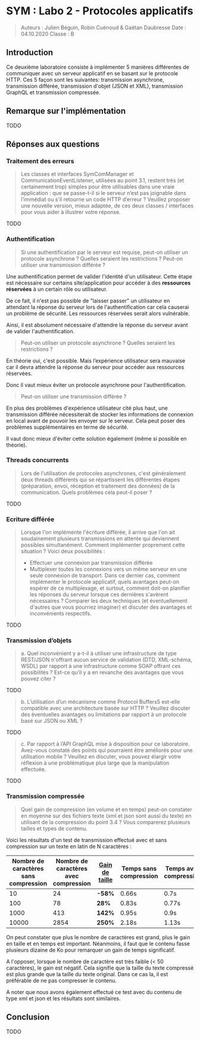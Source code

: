 # SYM : Labo 2 - Protocoles applicatifs

> Auteurs : Julien Béguin, Robin Cuénoud & Gaëtan Daubresse
> Date : 04.10.2020
> Classe : B



## Introduction

Ce deuxième laboratoire consiste à implémenter 5 manières différentes de communiquer avec un serveur applicatif en se basant sur le protocole HTTP. Ces 5 façon sont les suivantes: transmission asynchrone, transmission différée, transmission d'objet (JSON et XML), transmission GraphQL et transmission compressée.



## Remarque sur l'implémentation

TODO



## Réponses aux questions

### Traitement des erreurs

> Les classes et interfaces SymComManager et CommunicationEventListener, utilisées au point 3.1, restent très (et certainement trop) simples pour être utilisables dans une vraie application : que se passe-t-il si le serveur n’est pas joignable dans l’immédiat ou s’il retourne un code HTTP d’erreur ?
> Veuillez proposer une nouvelle version, mieux adaptée, de ces deux classes / interfaces pour vous aider à illustrer votre réponse.

TODO



### Authentification

> Si une authentification par le serveur est requise, peut-on utiliser un protocole asynchrone ? Quelles seraient les restrictions ? Peut-on utiliser une transmission différée ?

Une authentification permet de valider l'identité d'un utilisateur. Cette étape est nécessaire sur certains site/application pour accéder à des **ressources réservées** à un certain rôle ou utilisateur.

De ce fait, il n'est pas possible de "laisser passer" un utilisateur en attendant la réponse du serveur lors de l'authentification car cela causerai un problème de sécurité. Les ressources réservées serait alors vulnérable.

Ainsi, il est absolument nécessaire d'attendre la réponse du serveur avant de valider l'authentification.

> Peut-on utiliser un protocole asynchrone ? Quelles seraient les restrictions ? 

En théorie oui, c'est possible. Mais l’expérience utilisateur sera mauvaise car il devra attendre la réponse du serveur pour accéder aux ressources réservées.

Donc il vaut mieux éviter un protocole asynchrone pour l'authentification.

> Peut-on utiliser une transmission différée ?

En plus des problèmes d'expérience utilisateur cité plus haut, une transmission différée nécessiterait de stocker les informations de connexion en local avant de pouvoir les envoyer sur le serveur. Cela peut poser des problèmes supplémentaires en terme de sécurité. 

Il vaut donc mieux d'éviter cette solution également (même si possible en théorie).



### Threads concurrents

> Lors de l'utilisation de protocoles asynchrones, c'est généralement deux threads différents qui se répartissent les différentes étapes (préparation, envoi, réception et traitement des données) de la communication. Quels problèmes cela peut-il poser ?

TODO



### Ecriture différée

> Lorsque l'on implémente l'écriture différée, il arrive que l'on ait soudainement plusieurs transmissions en attente qui deviennent possibles simultanément. Comment implémenter proprement cette situation ? Voici deux possibilités :
>
> - Effectuer une connexion par transmission différée
> - Multiplexer toutes les connexions vers un même serveur en une seule connexion de transport. Dans ce dernier cas, comment implémenter le protocole applicatif, quels avantages peut-on espérer de ce multiplexage, et surtout, comment doit-on planifier les réponses du serveur
>   lorsque ces dernières s'avèrent nécessaires ? Comparer les deux techniques (et éventuellement d'autres que vous pourriez imaginer) et discuter des avantages et inconvénients respectifs.

TODO



### Transmission d’objets

> a. Quel inconvénient y a-t-il à utiliser une infrastructure de type REST/JSON n'offrant aucun service de validation (DTD, XML-schéma, WSDL) par rapport à une infrastructure comme SOAP offrant ces possibilités ? Est-ce qu’il y a en revanche des avantages que vous pouvez citer ?

TODO

> b. L’utilisation d’un mécanisme comme Protocol Buffers5 est-elle compatible avec une architecture basée sur HTTP ? Veuillez discuter des éventuelles avantages ou limitations par rapport à un protocole basé sur JSON ou XML ?

TODO

> c. Par rapport à l’API GraphQL mise à disposition pour ce laboratoire. Avez-vous constaté des points qui pourraient être améliorés pour une utilisation mobile ? Veuillez en discuter, vous pouvez élargir votre réflexion à une problématique plus large que la manipulation effectuée.

TODO



### Transmission compressée

> Quel gain de compression (en volume et en temps) peut-on constater en moyenne sur des fichiers texte (xml et json sont aussi du texte) en utilisant de la compression du point 3.4 ? Vous comparerez plusieurs tailles et types de contenu.

Voici les résultats d'un test de transmission effectué avec et sans compression sur un texte en latin de N caractères :

| Nombre de caractères sans compression | Nombre de caractères avec compression | <u>Gain de taille</u> | Temps sans compression | Temps avec compression | <u>Gain de temps</u> |
| ------------------------------------- | ------------------------------------- | --------------------- | ---------------------- | ---------------------- | -------------------- |
| 10                                    | 24                                    | **-58%**              | 0.66s                  | 0.7s                   | **-6%**              |
| 100                                   | 78                                    | **28%**               | 0.83s                  | 0.77s                  | **8%**               |
| 1000                                  | 413                                   | **142%**              | 0.95s                  | 0.9s                   | **6%**               |
| 10000                                 | 2854                                  | **250%**              | 2.18s                  | 1.13s                  | **93%**              |

On peut constater que plus le nombre de caractères est grand, plus le gain en taille et en temps est important. Néanmoins, il faut que le contenu fasse plusieurs dizaine de Ko pour remarquer un gain de temps significatif.

A l'opposer, lorsque le nombre de caractère est très faible (< 50 caractères), le gain est négatif. Cela signifie que la taille du texte compressé est plus grande que la taille du texte original. Dans ce cas la, il est préférable de ne pas compresser le contenu.

A noter que nous avons également effectué ce test avec du contenu de type xml et json et les résultats sont similaires.



## Conclusion

TODO
